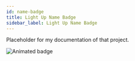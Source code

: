 ```yaml
---
id: name-badge
title: Light Up Name Badge
sidebar_label: Light Up Name Badge
---
```


Placeholder for my documentation of that project.

![Animated badge](assets/badge-animation.gif)
